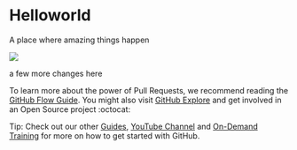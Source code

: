 # Helloworld
A place where amazing things happen

![](https://ws1.sinaimg.cn/large/006tNc79ly1fsjcdc5g4nj30990dwmxo.jpg)

a few more changes here



To learn more about the power of Pull Requests, we recommend reading the [GitHub Flow Guide](http://guides.github.com/overviews/flow/). You might also visit [GitHub Explore](http://github.com/explore) and get involved in an Open Source project :octocat:

Tip: Check out our other [Guides](http://guides.github.com/), [YouTube Channel](http://youtube.com/githubguides) and [On-Demand Training](https://services.github.com/on-demand/) for more on how to get started with GitHub.
